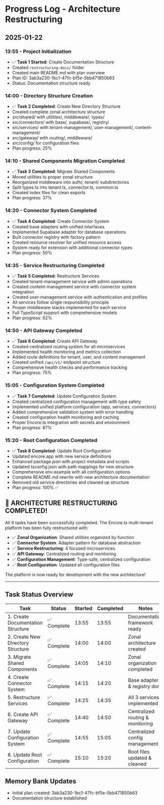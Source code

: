 # Progress Log - Architecture Restructuring

## 2025-01-22

### 13:55 - Project Initialization

- ✅ **Task 1 Started**: Create Documentation Structure
- Created `restructuring-docs/` folder
- Created main README.md with plan overview
- Plan ID: 3ab3a230-1bc1-47fc-bf5e-5bb471850b63
- Status: Documentation structure ready

### 14:00 - Directory Structure Creation

- ✅ **Task 2 Completed**: Create New Directory Structure
- Created complete zonal architecture structure
- src/shared/ with utilities/, middleware/, types/
- src/connectors/ with base/, supabase/, registry/
- src/services/ with tenant-management/, user-management/, content-management/
- src/gateway/ with routing/, middleware/
- src/config/ for configuration files
- Plan progress: 25%

### 14:10 - Shared Components Migration Completed

- ✅ **Task 3 Completed**: Migrate Shared Components
- Moved utilities to proper zonal structure
- Reorganized middleware into auth/, tenant/ subdirectories
- Split types.ts into tenant.ts, connector.ts, common.ts
- Created index files for clean exports
- Plan progress: 37%

### 14:20 - Connector System Completed

- ✅ **Task 4 Completed**: Create Connector System
- Created base adapters with unified interfaces
- Implemented Supabase adapter for database operations
- Built connector registry with factory pattern
- Created resource resolver for unified resource access
- System ready for extension with additional connector types
- Plan progress: 50%

### 14:35 - Service Restructuring Completed

- ✅ **Task 5 Completed**: Restructure Services
- Created tenant-management service with admin operations
- Created content-management service with connector system integration
- Created user-management service with authentication and profiles
- All services follow single responsibility principle
- Proper middleware stacks implemented for each service
- Full TypeScript support with comprehensive models
- Plan progress: 62%

### 14:50 - API Gateway Completed

- ✅ **Task 6 Completed**: Create API Gateway
- Created centralized routing system for all microservices
- Implemented health monitoring and metrics collection
- Added route definitions for tenant, user, and content management
- Created unified `/api/v1/` endpoint structure
- Comprehensive health checks and performance tracking
- Plan progress: 75%

### 15:05 - Configuration System Completed

- ✅ **Task 7 Completed**: Update Configuration System
- Created centralized configuration management with type safety
- Implemented unified platform configuration (app, services, connectors)
- Added comprehensive validation system with error handling
- Created configuration health monitoring and caching
- Proper Encore.ts integration with secrets and environment
- Plan progress: 87%

### 15:20 - Root Configuration Completed

- ✅ **Task 8 Completed**: Update Root Configuration
- Updated encore.app with new service definitions
- Enhanced package.json with project metadata and scripts
- Updated tsconfig.json with path mappings for new structure
- Comprehensive env.example with all configuration options
- Complete README.md rewrite with new architecture documentation
- Removed old service directories and cleaned up structure
- Plan progress: 100% ✅

## 🎉 ARCHITECTURE RESTRUCTURING COMPLETED!

All 8 tasks have been successfully completed. The Encore.ts multi-tenant platform has been fully restructured with:

- ✅ **Zonal Organization**: Shared utilities organized by function
- ✅ **Connector System**: Adapter pattern for database abstraction
- ✅ **Service Restructuring**: 4 focused microservices
- ✅ **API Gateway**: Centralized routing and monitoring
- ✅ **Configuration Management**: Type-safe, centralized configuration
- ✅ **Root Configuration**: Updated all configuration files

The platform is now ready for development with the new architecture!

---

## Task Status Overview

| Task                              | Status      | Started | Completed | Notes                            |
| --------------------------------- | ----------- | ------- | --------- | -------------------------------- |
| 1. Create Documentation Structure | ✅ Complete | 13:55   | 13:55     | Documentation framework ready    |
| 2. Create New Directory Structure | ✅ Complete | 14:00   | 14:00     | Zonal architecture created       |
| 3. Migrate Shared Components      | ✅ Complete | 14:05   | 14:10     | Zonal organization completed     |
| 4. Create Connector System        | ✅ Complete | 14:15   | 14:20     | Base adapters & registry done    |
| 5. Restructure Services           | ✅ Complete | 14:25   | 14:35     | All 3 services implemented       |
| 6. Create API Gateway             | ✅ Complete | 14:40   | 14:50     | Centralized routing & monitoring |
| 7. Update Configuration System    | ✅ Complete | 14:55   | 15:05     | Centralized config management    |
| 8. Update Root Configuration      | ✅ Complete | 15:10   | 15:20     | Root files updated & cleaned     |

## Memory Bank Updates

- Initial plan created: 3ab3a230-1bc1-47fc-bf5e-5bb471850b63
- Documentation structure established
